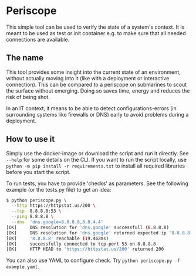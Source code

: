 # Periscope

This simple tool can be used to verify the state of a system's context. It is meant to be used as test or init container e.g. to make sure that all needed connections are available. 

## The name

This tool provides some insight into the current state of an environment, without actually moving into it (like with a deployment or interactive connection). This can be compared to a periscope on submarines to scout the surface without emerging. Doing so saves time, energy and reduces the risk of being shot. 

In an IT context, it means to be able to detect configurations-errors (in surrounding systems like firewalls or DNS) early to avoid problems during a deployment. 

## How to use it

Simply use the docker-image or download the script and run it directly. See `--help` for some details on the CLI. If you want to run the script locally, use `python -m pip install -r requirements.txt` to install all required libraries before you start the script.

To run tests, you have to provide 'checks' as parameters. See the following example (or the tests.py file) to get an idea:

```bash
$ python periscope.py \
  --http https://httpstat.us/200 \
  --tcp  8.8.8.8:53 \
  --ping 8.8.8.8 \
  --dns  'dns.google=8.8.8.8,8.8.4.4'
[OK]     DNS resolution for 'dns.google' successfull (8.8.8.8)
[OK]     DNS resolution for 'dns.google' returned expected ip '8.8.8.8'
[OK]     '8.8.8.8' reachable (19.462ms)
[OK]     successfully connected to tcp-port 53 on 8.8.8.8
[OK]     HTTP HEAD to 'https://httpstat.us/200' returned 200
```

You can also use YAML to configure check. Try `python periscope.py -f example.yaml`.
